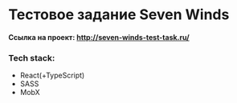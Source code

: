 # Тестовое задание Seven Winds
#### Ссылка на проект: http://seven-winds-test-task.ru/

### Tech stack:
-	React(+TypeScript)
-	SASS
-	MobX
